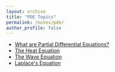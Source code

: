 ```yaml
---
layout: archive
title: "PDE Topics"
permalink: /notes/pde/
author_profile: false
---
```


- [What are Partial Differential Equations?](intro2pde.md)
- [The Heat Equation](heatequation.md)
- [The Wave Equation](waveequation.md)
- [Laplace's Equation](laplaceequation.md)
 

